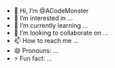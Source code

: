 - 👋 Hi, I’m @ACodeMonster
- 👀 I’m interested in ...
- 🌱 I’m currently learning ...
- 💞️ I’m looking to collaborate on ...
- 📫 How to reach me ...
- 😄 Pronouns: ...
- ⚡ Fun fact: ...

<!---
ACodeMonster/ACodeMonster is a ✨ special ✨ repository because its `README.md` (this file) appears on your GitHub profile.
You can click the Preview link to take a look at your changes.
--->
